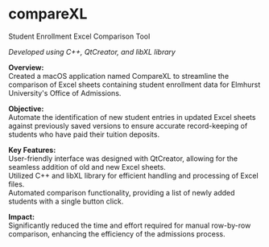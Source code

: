 # compareXL
Student Enrollment Excel Comparison Tool


_Developed using C++, QtCreator, and libXL library_

**Overview:** <BR>
Created a macOS application named CompareXL to streamline the comparison of Excel sheets containing student enrollment data for Elmhurst University's Office of Admissions.

**Objective:** <BR>
Automate the identification of new student entries in updated Excel sheets against previously saved versions to ensure accurate record-keeping of students who have paid their tuition deposits.

**Key Features:** <BR>
User-friendly interface was designed with QtCreator, allowing for the seamless addition of old and new Excel sheets. <BR>
Utilized C++ and libXL library for efficient handling and processing of Excel files. <BR>
Automated comparison functionality, providing a list of newly added students with a single button click. <BR>

**Impact:** <BR>
Significantly reduced the time and effort required for manual row-by-row comparison, enhancing the efficiency of the admissions process.
